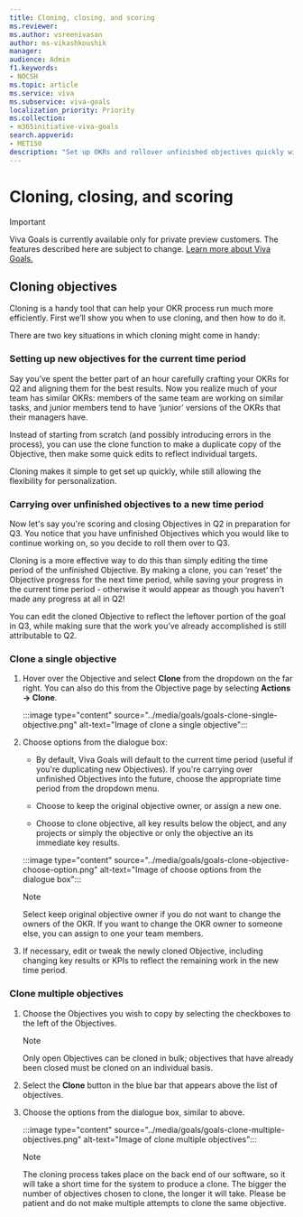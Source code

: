```yaml
---
title: Cloning, closing, and scoring
ms.reviewer: 
ms.author: vsreenivasan
author: ms-vikashkoushik
manager: 
audience: Admin
f1.keywords:
- NOCSH
ms.topic: article
ms.service: viva
ms.subservice: viva-goals
localization_priority: Priority
ms.collection:  
- m365initiative-viva-goals  
search.appverid:
- MET150
description: "Set up OKRs and rollover unfinished objectives quickly with this handy tool"
---
```


# Cloning, closing, and scoring

> [!IMPORTANT]
> Viva Goals is currently available only for private preview customers. The features described here are subject to change. [Learn more about Viva Goals.](https://go.microsoft.com/fwlink/?linkid=2189933)

## Cloning objectives 

Cloning is a handy tool that can help your OKR process run much more efficiently. First we’ll show you when to use cloning, and then how to do it.

There are two key situations in which cloning might come in handy:

### Setting up new objectives for the current time period

Say you’ve spent the better part of an hour carefully crafting your OKRs for Q2 and aligning them for the best results. Now you realize much of your team has similar OKRs: members of the same team are working on similar tasks, and junior members tend to have ‘junior’ versions of the OKRs that their managers have. 

Instead of starting from scratch (and possibly introducing errors in the process), you can use the clone function to make a duplicate copy of the Objective, then make some quick edits to reflect individual targets. 

Cloning makes it simple to get set up quickly, while still allowing the flexibility for personalization.

### Carrying over unfinished objectives to a new time period

Now let's say you're scoring and closing Objectives in Q2 in preparation for Q3. You notice that you have unfinished Objectives which you would like to continue working on, so you decide to roll them over to Q3. 

Cloning is a more effective way to do this than simply editing the time period of the unfinished Objective. By making a clone, you can ‘reset’ the Objective progress for the next time period, while saving your progress in the current time period - otherwise it would appear as though you haven't made any progress at all in Q2! 

You can edit the cloned Objective to reflect the leftover portion of the goal in Q3, while making sure that the work you’ve already accomplished is still attributable to Q2.

### Clone a single objective

1. Hover over the Objective and select **Clone** from the dropdown on the far right. You can also do this from the Objective page by selecting **Actions -> Clone**. 

    :::image type="content" source="../media/goals/goals-clone-single-objective.png" alt-text="Image of clone a single objective":::

2. Choose options from the dialogue box:

    - By default, Viva Goals will default to the current time period (useful if you're duplicating new Objectives). If you're carrying over unfinished Objectives into the future, choose the appropriate time period from the dropdown menu.
    
    - Choose to keep the original objective owner, or assign a new one.
    
    - Choose to clone objective, all key results below the object, and any projects or simply the objective or only the objective an its immediate key results.

    :::image type="content" source="../media/goals/goals-clone-objective-choose-option.png" alt-text="Image of choose options from the dialogue box":::
    
    > [!NOTE]
    > Select keep original objective owner if you do not want to change the owners of the OKR. If you want to change the OKR owner to someone else, you can assign to one your team members.

3. If necessary, edit or tweak the newly cloned Objective, including changing key results or KPIs to reflect the remaining work in the new time period.

### Clone multiple objectives

1. Choose the Objectives you wish to copy by selecting the checkboxes to the left of the Objectives.

    > [!NOTE]
    > Only open Objectives can be cloned in bulk; objectives that have already been closed must be cloned on an individual basis. 

2. Select the **Clone** button in the blue bar that appears above the list of objectives.

3. Choose the options from the dialogue box, similar to above.

    :::image type="content" source="../media/goals/goals-clone-multiple-objectives.png" alt-text="Image of clone multiple objectives":::

    > [!NOTE]
    > The cloning process takes place on the back end of our software, so it will take a short time for the system to produce a clone. The bigger the number of objectives chosen to clone, the longer it will take. Please be patient and do not make multiple attempts to clone the same objective.
